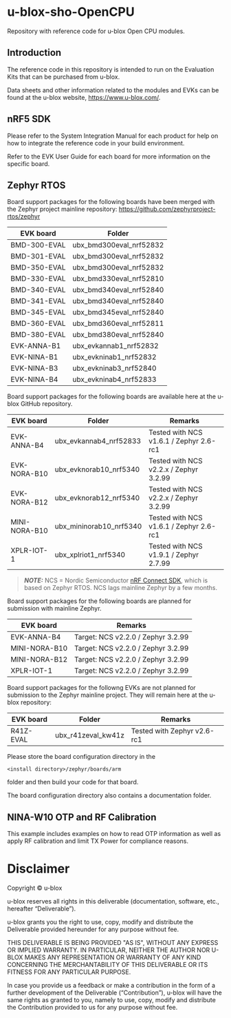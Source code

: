 # u-blox-sho-OpenCPU
Repository with reference code for u-blox Open CPU modules.

## Introduction
The reference code in this repository is intended to run on the Evaluation Kits
that can be purchased from u-blox.

Data sheets and other information related to the modules and EVKs can be found
at the u-blox website, https://www.u-blox.com/.

## nRF5 SDK
Please refer to the System Integration Manual for each product for help on how
to integrate the reference code in your build environment.

Refer to the EVK User Guide for each board for more information on the specific
board.

## Zephyr RTOS
Board support packages for the following boards have been merged with the Zephyr
project mainline repository: https://github.com/zephyrproject-rtos/zephyr

| EVK board    | Folder                  |
|--------------|-------------------------|
| BMD-300-EVAL | ubx_bmd300eval_nrf52832 |
| BMD-301-EVAL | ubx_bmd300eval_nrf52832 |
| BMD-350-EVAL | ubx_bmd300eval_nrf52832 |
| BMD-330-EVAL | ubx_bmd330eval_nrf52810 |
| BMD-340-EVAL | ubx_bmd340eval_nrf52840 |
| BMD-341-EVAL | ubx_bmd340eval_nrf52840 |
| BMD-345-EVAL | ubx_bmd345eval_nrf52840 |
| BMD-360-EVAL | ubx_bmd360eval_nrf52811 |
| BMD-380-EVAL | ubx_bmd380eval_nrf52840 |
| EVK-ANNA-B1  | ubx_evkannab1_nrf52832  |
| EVK-NINA-B1  | ubx_evkninab1_nrf52832  |
| EVK-NINA-B3  | ubx_evkninab3_nrf52840  |
| EVK-NINA-B4  | ubx_evkninab4_nrf52833  |

Board support packages for the following boards are available here at the u-blox
GitHub repository. 

| EVK board     | Folder                    | Remarks                                 |
|---------------|---------------------------|-----------------------------------------|
| EVK-ANNA-B4   | ubx_evkannab4_nrf52833    | Tested with NCS v1.6.1 / Zephyr 2.6-rc1 |
| EVK-NORA-B10  | ubx_evknorab10_nrf5340    | Tested with NCS v2.2.x / Zephyr 3.2.99  |
| EVK-NORA-B12  | ubx_evknorab12_nrf5340    | Tested with NCS v2.2.x / Zephyr 3.2.99  |
| MINI-NORA-B10 | ubx_mininorab10_nrf5340   | Tested with NCS v1.6.1 / Zephyr 2.6-rc1 |
| XPLR-IOT-1    | ubx_xplriot1_nrf5340      | Tested with NCS v1.9.1 / Zephyr 2.7.99  |

> **_NOTE:_** NCS = Nordic Semiconductor [nRF Connect SDK](https://developer.nordicsemi.com/nRF_Connect_SDK/doc/latest/nrf/index.html), which is based on Zephyr RTOS. NCS lags mainline Zephyr by a few months.

Board support packages for the following boards are planned for submission
with mainline Zephyr.

| EVK board     | Remarks                            |
|---------------|------------------------------------|
| EVK-ANNA-B4   | Target: NCS v2.2.0 / Zephyr 3.2.99 |
| MINI-NORA-B10 | Target: NCS v2.2.0 / Zephyr 3.2.99 |
| MINI-NORA-B12 | Target: NCS v2.2.0 / Zephyr 3.2.99 |
| XPLR-IOT-1    | Target: NCS v2.2.0 / Zephyr 3.2.99 |

Board support packages for the followng EVKs are not planned for submission to
the Zephyr mainline project. They will remain here at the u-blox repository:

| EVK board | Folder             | Remarks                     |
|-----------|--------------------|-----------------------------|
| R41Z-EVAL | ubx_r41zeval_kw41z | Tested with Zephyr v2.6-rc1 |

Please store the board configuration directory in the

	<install directory>/zephyr/boards/arm

folder and then build your code for that board.

The board configuration directory also contains a documentation folder.

## NINA-W10 OTP and RF Calibration
This example includes examples on how to read OTP information as well as apply RF calibration and limit TX Power for compliance reasons.

# Disclaimer
Copyright &#x00a9; u-blox

u-blox reserves all rights in this deliverable (documentation, software, etc.,
hereafter “Deliverable”).

u-blox grants you the right to use, copy, modify and distribute the
Deliverable provided hereunder for any purpose without fee.

THIS DELIVERABLE IS BEING PROVIDED "AS IS", WITHOUT ANY EXPRESS OR IMPLIED
WARRANTY. IN PARTICULAR, NEITHER THE AUTHOR NOR U-BLOX MAKES ANY
REPRESENTATION OR WARRANTY OF ANY KIND CONCERNING THE MERCHANTABILITY OF THIS
DELIVERABLE OR ITS FITNESS FOR ANY PARTICULAR PURPOSE.

In case you provide us a feedback or make a contribution in the form of a
further development of the Deliverable (“Contribution”), u-blox will have the
same rights as granted to you, namely to use, copy, modify and distribute the
Contribution provided to us for any purpose without fee.

